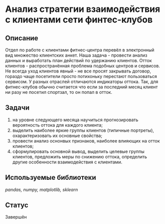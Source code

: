 # Анализ стратегии взаимодействия с клиентами сети финтес-клубов

## Описание
Отдел по работе с клиентами фитнес-центра перевёл в электронный вид множество клиентских анкет. Наша задача - провести анализ данных и выработать план действий по удержанию клиентов. Отток клиентов - распространённая проблема подобных центров и сервисов. Не всегда уход клиентов явный - не все просят закрывать договор, гораздо чаще посетители просто потихоньку перестают пользоваться сервисом. У разных отраслей отличаются индикаторы оттока. Так, для фитнес-клубов обычно считается что если за последний месяц клиент ни разу не посетил спортзал, то он попал в отток.

## Задачи

1) на уровне следующего месяца научиться прогнозировать вероятность оттока для каждого клиента;  
2) выделить наиболее яркие группы клиентов (типичные портреты), охарактеризовать их основные свойства;  
3) провести анализ оснонвых признаков, наиболее влияющих на отток клиентов;  
4) сформулировать основной вывод, выделить целевые группы клиентов, предложить меры по снижению оттока, определить другие особенности взаимодействия с клиентами.

## Используемые библиотеки
*pandas, numpy, matplotlib, sklearn*

## Статус

Завершён
